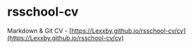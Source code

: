 # rsschool-cv

Markdown & Git CV - [https://Lexxby.github.io/rsschool-cv/cv](https://Lexxby.github.io/rsschool-cv/cv)
